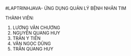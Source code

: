 #LAPTRINHJAVA-
ỨNG DỤNG QUẢN LÝ BỆNH NHÂN TIM

THÀNH VIÊN:
1. LƯƠNG VĂN CHƯƠNG
2. NGUYỄN QUANG HUY
3. TRẦN Y TIẾN
4. VĂN NGỌC DŨNG
5. TRẦN QUANG HUY

